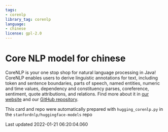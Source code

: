 ```yaml
---
tags:
- corenlp
library_tag: corenlp
language:
- chinese
license: gpl-2.0
---
```

# Core NLP model for chinese
CoreNLP is your one stop shop for natural language processing in Java! CoreNLP enables users to derive linguistic annotations for text, including token and sentence boundaries, parts of speech, named entities, numeric and time values, dependency and constituency parses, coreference, sentiment, quote attributions, and relations.
Find more about it in [our website](https://stanfordnlp.github.io/CoreNLP) and our [GitHub repository](https://github.com/stanfordnlp/CoreNLP).

This card and repo were automatically prepared with `hugging_corenlp.py` in the `stanfordnlp/huggingface-models` repo

Last updated 2022-01-21 06:20:04.060
